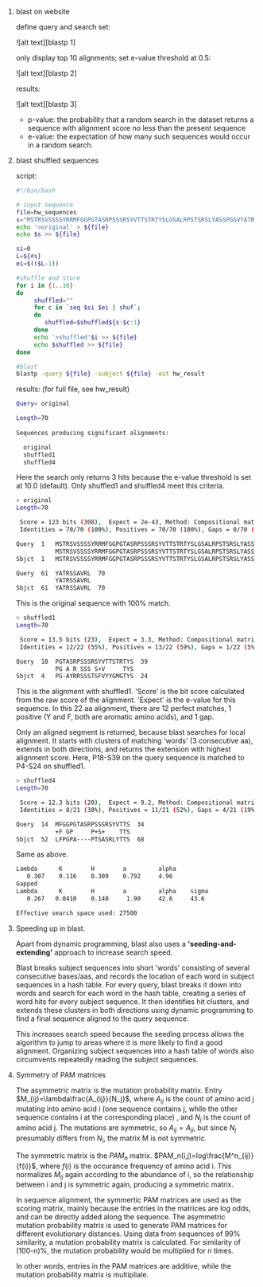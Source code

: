 1. blast on website
   
   define query and search set:
   
   ![alt text][blastp 1]
   
   only display top 10 alignments; set e-value threshold at 0.5:
   
   ![alt text][blastp 2]
   
   results:
   
   ![alt text][blastp 3]
   
   * p-value: the probability that a random search in the dataset returns a sequence with alignment score no less than the present sequence
   * e-value: the expectation of how many such sequences would occur in a random search.
   
2. blast shuffled sequences
   
   script:
   
   ```bash
   #!/bin/bash
   
   # input sequence
   file=hw_sequences
   s="MSTRSVSSSSYRRMFGGPGTASRPSSSRSYVTTSTRTYSLGSALRPSTSRSLYASSPGGVYATRSSAVRL"
   echo '>original' > ${file}
   echo $s >> ${file}
   
   si=0
   L=${#s}
   ei=$(($L-1))
   
   #shuffle and store
   for i in {1..10}
   do
        shuffled=""
        for c in `seq $si $ei | shuf`;
        do
           shuffled=$shuffled${s:$c:1}
        done
        echo '>shuffled'$i >> ${file}
        echo $shuffled >> ${file}
   done
   
   #blast
   blastp -query ${file} -subject ${file} -out hw_result
   ```
   
   results: (for full file, see hw_result)
   
   ```bash
   Query= original

   Length=70
                                                                         Score     E
   Sequences producing significant alignments:                          (Bits)  Value

     original                                                            123     2e-43
     shuffled1                                                           13.5    3.3
     shuffled4                                                           12.3    9.2

   ```
   
   Here the search only returns 3 hits because the e-value threshold is set at 10.0 (default). Only shuffled1 and shuffled4 meet this criteria.
   
   ```bash
   > original
   Length=70

    Score = 123 bits (308),  Expect = 2e-43, Method: Compositional matrix adjust.
    Identities = 70/70 (100%), Positives = 70/70 (100%), Gaps = 0/70 (0%)

   Query  1   MSTRSVSSSSYRRMFGGPGTASRPSSSRSYVTTSTRTYSLGSALRPSTSRSLYASSPGGV  60
              MSTRSVSSSSYRRMFGGPGTASRPSSSRSYVTTSTRTYSLGSALRPSTSRSLYASSPGGV
   Sbjct  1   MSTRSVSSSSYRRMFGGPGTASRPSSSRSYVTTSTRTYSLGSALRPSTSRSLYASSPGGV  60

   Query  61  YATRSSAVRL  70
              YATRSSAVRL
   Sbjct  61  YATRSSAVRL  70
   ```
   
   This is the original sequence with 100% match.
   
   ```bash
   > shuffled1
   Length=70

    Score = 13.5 bits (23),  Expect = 3.3, Method: Compositional matrix adjust.
    Identities = 12/22 (55%), Positives = 13/22 (59%), Gaps = 1/22 (5%)

   Query  18  PGTASRPSSSRSYVTTSTRTYS  39
              PG A R SSS S+V     TYS
   Sbjct  4   PG-AYRRSSSTSFVYYGMGTYS  24
   ```
   
   This is the alignment with shuffled1. 'Score' is the bit score calculated from the raw score of the alignment. 'Expect' is the e-value for this sequence. In this 22 aa alignment, there are 12 perfect matches, 1 positive (Y and F, both are aromatic amino acids), and 1 gap. 
   
   Only an aligned segment is returned, because blast searches for local alignment. It starts with clusters of matching 'words' (3 consecutive aa), extends in both directions, and returns the extension with highest alignment score. Here, P18-S39 on the query sequence is matched to P4-S24 on shuffled1.
   
   ```bash
   > shuffled4
   Length=70

    Score = 12.3 bits (20),  Expect = 9.2, Method: Compositional matrix adjust.
    Identities = 8/21 (38%), Positives = 11/21 (52%), Gaps = 4/21 (19%)

   Query  14  MFGGPGTASRPSSSRSYVTTS  34
              +F GP     P+S+    TTS
   Sbjct  52  LFPGPA----PTSASRLYTTS  68
   ```
   
   Same as above.
   
   ```bash
   Lambda      K        H        a         alpha
      0.307    0.116    0.309    0.792     4.96
   Gapped
   Lambda      K        H        a         alpha    sigma
      0.267   0.0410    0.140     1.90     42.6     43.6

   Effective search space used: 27500
   ```
   
3. Speeding up in blast.

   Apart from dynamic programming, blast also uses a **'seeding-and-extending'** approach to increase search speed.
   
   Blast breaks subject sequences into short 'words' consisting of several consecutive bases/aas, and records the location of each word in subject sequences in a hash table. For every query, blast breaks it down into words and search for each word in the hash table, creating a series of word hits for every subject sequence. It then identifies hit clusters, and extends these clusters in both directions using dynamic programming to find a final sequence aligned to the query sequence.
   
   This increases search speed because the seeding process allows the algorithm to jump to areas where it is more likely to find a good alignment. Organizing subject sequences into a hash table of words also circumvents repeatedly reading the subject sequences.
   
4. Symmetry of PAM matrices

   The asymmetric matrix is the mutation probability matrix. Entry $M_{ij}=\lambda\frac{A_{ij}}{N_j}$, where $A_{ij}$ is the count of amino acid j mutating into amino acid i (one sequence contains j, while the other sequence contains i at the corresponding place) , and $N_j$ is the count of amino acid j. The mutations are symmetric, so $A_{ij}=A_{ji}$, but since $N_j$ presumably differs from $N_i$, the matrix M is not symmetric.
   
   The symmetric matrix is the $PAM_n$ matrix. $PAM_n(i,j)=log\frac{M^n_{ij}}{f(i)}$, where $f(i)$ is the occurance frequency of amino acid i. This normalizes $M_{ij}$ again according to the abundance of i, so the relationship between i and j is symmetric again, producing a symmetric matrix.
   
   In sequence alignment, the symmertic PAM matrices are used as the scoring matrix, mainly because the entries in the matrices are log odds, and can be directly added along the sequence. The asymmetric mutation probability matrix is used to generate PAM matrices for different evolutionary distances. Using data from sequences of 99% similarity, a mutation probability matrix is calculated. For similarity of (100-n)%, the mutation probability would be multiplied for n times.
   
   In other words, entries in the PAM matrices are additive, while the mutation probability matrix is multipliale. 
